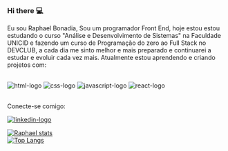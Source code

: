 ### Hi there :computer:

Eu sou Raphael Bonadia, Sou um programador Front End, hoje estou estou estudando o curso "Análise e Desenvolvimento de Sistemas" na Faculdade UNICID e fazendo um curso de Programação do zero ao Full Stack no DEVCLUB, a cada dia me sinto melhor e mais preparado e continuarei a estudar e evoluir cada vez mais.
Atualmente estou aprendendo e criando projetos com:
<br>
<br>

   <img src="https://img.shields.io/badge/HTML5-E34F26?style=for-the-badge&logo=html5&logoColor=white" alt="html-logo" />

   <img src="https://img.shields.io/badge/CSS3-1572B6?style=for-the-badge&logo=css3&logoColor=white" alt="css-logo" />

   <img src="https://img.shields.io/badge/JavaScript-323330?style=for-the-badge&logo=javascript&logoColor=F7DF1E" alt="javascript-logo" />

   <img src="https://img.shields.io/badge/React-20232A?style=for-the-badge&logo=react&logoColor=61DAFB" alt="react-logo" />
    <br>
    <br>

  Conecte-se comigo:
        
   <a href="https://www.linkedin.com/in/raphael-bonadia-de-oliveira-09270922b"><img src="https://img.shields.io/badge/LinkedIn-0077B5?style=for-the-badge&logo=linkedin&logoColor=white" alt="linkedin-logo" /></a>
   
   [![Raphael stats](https://github-readme-stats.vercel.app/api?username=raphabonadia)](https://github.com/anuraghazra/github-readme-stats)
   <br>
  [![Top Langs](https://github-readme-stats.vercel.app/api/top-langs/?username=raphabonadia&size_weight=0.5&count_weight=0.5)](https://github.com/anuraghazra/github-readme-stats)
 

